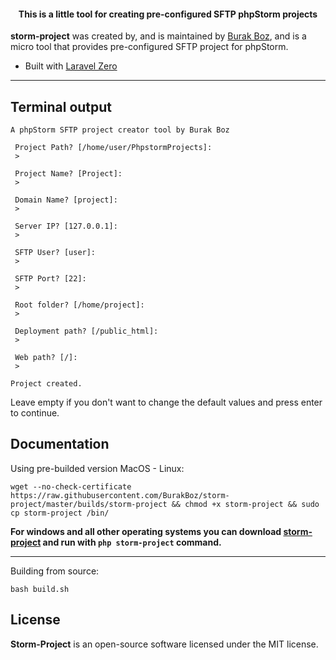 <h4> <center>This is a <bold>little tool</bold> for creating pre-configured SFTP phpStorm projects</center></h4>

**storm-project** was created by, and is maintained by [Burak Boz](https://github.com/BurakBoz), and is a micro tool that provides pre-configured SFTP project for phpStorm.

- Built with [Laravel Zero](https://laravel-zero.com/)
------

## Terminal output
```
A phpStorm SFTP project creator tool by Burak Boz

 Project Path? [/home/user/PhpstormProjects]:
 > 

 Project Name? [Project]:
 > 

 Domain Name? [project]:
 > 

 Server IP? [127.0.0.1]:
 > 

 SFTP User? [user]:
 > 

 SFTP Port? [22]:
 > 

 Root folder? [/home/project]:
 > 

 Deployment path? [/public_html]:
 > 

 Web path? [/]:
 > 

Project created.
```
Leave empty if you don't want to change the default values and press enter to continue.

## Documentation
Using pre-builded version MacOS - Linux:
```
wget --no-check-certificate https://raw.githubusercontent.com/BurakBoz/storm-project/master/builds/storm-project && chmod +x storm-project && sudo cp storm-project /bin/
```


**For windows and all other operating systems you can download [storm-project](https://raw.githubusercontent.com/BurakBoz/storm-project/master/builds/storm-project) and run with `php storm-project` command.**

------

Building from source:

```
bash build.sh
```



## License

**Storm-Project** is an open-source software licensed under the MIT license.
